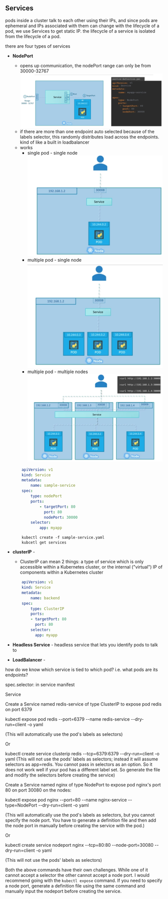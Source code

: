 ## Services

pods inside a cluster talk to each other using their IPs, and since pods are ephemeral and IPs associated with them can change with the lifecycle of a pod, we use Services to get static IP. the lifecycle of a service is isolated from the lifecycle of a pod.

there are four types of services 

* **NodePort** 
    - opens up communication, the nodePort range can only be from 30000-32767
    ![Alt text](/reference-notes/7%20services%20and%20networking/image%20attachments%20-%20ignore/nodeport.png)
    - if there are more than one endpoint auto selected because of the labels selector, this randomly distributes load across the endpoints. kind of like a built in loadbalancer
    - works 
        - single pod - single node
        ![Alt text](/reference-notes/7%20services%20and%20networking/image%20attachments%20-%20ignore/nodeport2.png)
        - multiple pod - single node
        ![Alt text](/reference-notes/7%20services%20and%20networking/image%20attachments%20-%20ignore/nodeport3.png)
        - multiple pod - multiple nodes
        ![Alt text](/reference-notes/7%20services%20and%20networking/image%20attachments%20-%20ignore/nodeport4.png)


    ```yaml - nodeport
        apiVersion: v1
        kind: Service
        metadata: 
            name: sample-service
        spec: 
            type: nodePort
            ports: 
                - targetPort: 80
                  port: 80
                  nodePort: 30000
            selector: 
                app: myapp
    ```
    ```
        kubectl create -f sample-service.yaml
        kubcetl get services
    ```

* **clusterIP** - 

    - ClusterIP can mean 2 things: a type of service which is only accessible within a Kubernetes cluster, or the internal ("virtual") IP of components within a Kubernetes cluster 
    
    ```yaml - clusterip
        apiVersion: v1
        kind: Service
        metadata: 
            name: backend
        spec:  
            type: ClusterIP
            ports: 
            - targetPort: 80
              port: 80
            selector: 
              app: myapp
    ```


* **Headless Service** - headless service that lets you identify pods to talk to
* **LoadBalancer** - 

how do we know which service is tied to which pod? i.e. what pods are its endpoints?

spec.selector: in service manifest


Service

Create a Service named redis-service of type ClusterIP to expose pod redis on port 6379

kubectl expose pod redis --port=6379 --name redis-service --dry-run=client -o yaml

(This will automatically use the pod's labels as selectors)

Or

kubectl create service clusterip redis --tcp=6379:6379 --dry-run=client -o yaml (This will not use the pods' labels as selectors; instead it will assume selectors as app=redis. You cannot pass in selectors as an option. So it does not work well if your pod has a different label set. So generate the file and modify the selectors before creating the service)


Create a Service named nginx of type NodePort to expose pod nginx's port 80 on port 30080 on the nodes:

kubectl expose pod nginx --port=80 --name nginx-service --type=NodePort --dry-run=client -o yaml

(This will automatically use the pod's labels as selectors, but you cannot specify the node port. You have to generate a definition file and then add the node port in manually before creating the service with the pod.)

Or

kubectl create service nodeport nginx --tcp=80:80 --node-port=30080 --dry-run=client -o yaml

(This will not use the pods' labels as selectors)

Both the above commands have their own challenges. While one of it cannot accept a selector the other cannot accept a node port. I would recommend going with the `kubectl expose` command. If you need to specify a node port, generate a definition file using the same command and manually input the nodeport before creating the service.